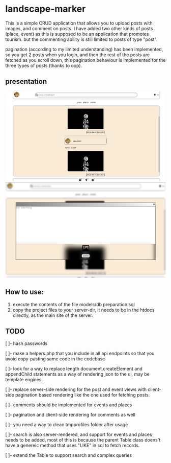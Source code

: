 # landscape-marker

This is a simple CRUD application that allows you to upload posts with images, and comment on posts.
I have added two other kinds of posts (place, event) as this is supposed to be an application that promotes tourism.
but the commenting ability is still limited to posts of type "post".

pagination (according to my limited understanding) has been implemented, so you get 2 posts when you login, and then the
rest of the posts are fetched as you scroll down, this pagination behaviour is implemented for the three types of
posts (thanks to oop).

## presentation

![main window](readme/home.png)
![main window](readme/add_post.png)

## How to use:

1. execute the contents of the file models/db preparation.sql
2. copy the project files to your server-dir, it needs to be in the htdocs directly, as the main site of the server.

## TODO

[ ]- hash passwords

[ ]- make a helpers.php that you include in all api endpoints so that you avoid copy-pasting same code in the codebase

[ ]- look for a way to replace length document.createElement and appendChild statements as a way of rendering json to
the
ui, may be template engines.

[ ]- replace server-side rendering for the post and event views with client-side pagination based rendering like the one
used for fetching posts.

[ ]- comments should be implemented for events and places

[ ]- pagination and client-side rendering for comments as well

[ ]- you need a way to clean tmpprofiles folder after usage

[ ]- search is also server-rendered, and support for events and places needs to be added, most of this is because the
parent Table class doens't have a genereic method that uses "LIKE" in sql to fetch records.

[ ]- extend the Table to support search and complex queries